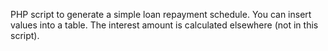 PHP script to generate a simple loan repayment schedule. 
You can insert values into a table. 
The interest amount is calculated elsewhere (not in this script).

